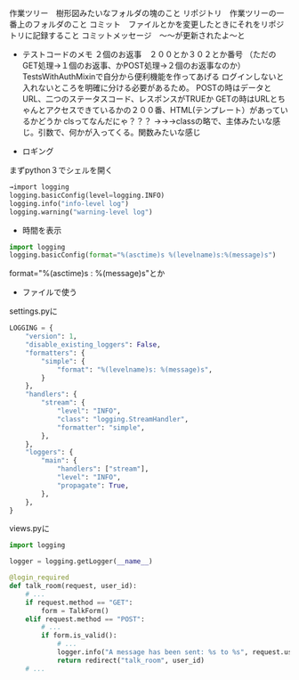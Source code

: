 作業ツリー　樹形図みたいなフォルダの塊のこと
リポジトリ　作業ツリーの一番上のフォルダのこと
コミット　ファイルとかを変更したときにそれをリポジトリに記録すること
コミットメッセージ　〜〜が更新されたよ〜と

 - テストコードのメモ
２個のお返事　２００とか３０２とか番号
（ただのGET処理→１個のお返事、かPOST処理→２個のお返事なのか）
TestsWithAuthMixinで自分から便利機能を作ってあげる
ログインしないと入れないところを明確に分ける必要があるため。
POSTの時はデータとURL、二つのステータスコード、レスポンスがTRUEか
GETの時はURLとちゃんとアクセスできているかの２００番、HTML(テンプレート）があっているかどうか
clsってなんだにゃ？？？
→→→classの略で、主体みたいな感じ。引数で、何かが入ってくる。関数みたいな感じ


 - ロギング

まずpython３でシェルを開く
```python
→import logging
logging.basicConfig(level=logging.INFO)
logging.info("info-level log")
logging.warning("warning-level log")
```

 - 時間を表示
```python
import logging
logging.basicConfig(format="%(asctime)s %(levelname)s:%(message)s")
```

format="%(asctime)s : %(message)s"とか
 - ファイルで使う

settings.pyに

```python
LOGGING = {
    "version": 1,
    "disable_existing_loggers": False,
    "formatters": {
        "simple": {
            "format": "%(levelname)s: %(message)s",
        }
    },
    "handlers": {
        "stream": {
            "level": "INFO",
            "class": "logging.StreamHandler",
            "formatter": "simple",
        },
    },
    "loggers": {
        "main": {
            "handlers": ["stream"],
            "level": "INFO",
            "propagate": True,
        },
    },
}
```

views.pyに
```python
import logging

logger = logging.getLogger(__name__)

@login_required
def talk_room(request, user_id):
    # ...
    if request.method == "GET":
        form = TalkForm()
    elif request.method == "POST":
        # ...
        if form.is_valid():
            # ...
            logger.info("A message has been sent: %s to %s", request.user.username, friend.username)  # 追加
            return redirect("talk_room", user_id)
    # ...
```

